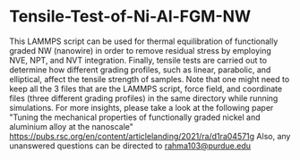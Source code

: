 # Tensile-Test-of-Ni-Al-FGM-NW
This LAMMPS script can be used for thermal equilibration of functionally graded NW (nanowire) in order to remove residual stress by employing NVE, NPT, and NVT integration. Finally, tensile tests are carried out to determine how different grading profiles, such as linear, parabolic, and elliptical, affect the tensile strength of samples. Note that one might need to keep all the 3 files that are the LAMMPS script, force field, and coordinate files (three different grading profiles) in the same directory while running simulations. For more insights, please take a look at the following paper "Tuning the mechanical properties of functionally graded nickel and aluminium alloy at the nanoscale" https://pubs.rsc.org/en/content/articlelanding/2021/ra/d1ra04571g Also, any unanswered questions can be directed to rahma103@purdue.edu
